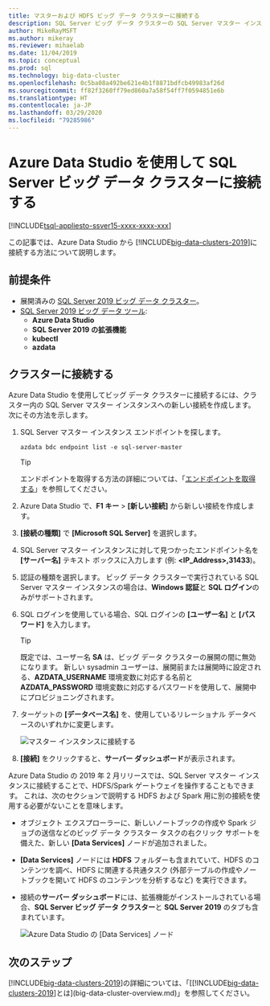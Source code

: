 ```yaml
---
title: マスターおよび HDFS ビッグ データ クラスターに接続する
description: SQL Server ビッグ データ クラスターの SQL Server マスター インスタンスと HDFS/Spark ゲートウェイに接続する方法について説明します。
author: MikeRayMSFT
ms.author: mikeray
ms.reviewer: mihaelab
ms.date: 11/04/2019
ms.topic: conceptual
ms.prod: sql
ms.technology: big-data-cluster
ms.openlocfilehash: 0c5ba08a492be621e4b1f8871bdfcb49983af26d
ms.sourcegitcommit: ff82f3260ff79ed860a7a58f54ff7f0594851e6b
ms.translationtype: HT
ms.contentlocale: ja-JP
ms.lasthandoff: 03/29/2020
ms.locfileid: "79285986"
---
```

# <a name="connect-to-a-sql-server-big-data-cluster-with-azure-data-studio"></a>Azure Data Studio を使用して SQL Server ビッグ データ クラスターに接続する

[!INCLUDE[tsql-appliesto-ssver15-xxxx-xxxx-xxx](../includes/tsql-appliesto-ssver15-xxxx-xxxx-xxx.md)]

この記事では、Azure Data Studio から [!INCLUDE[big-data-clusters-2019](../includes/ssbigdataclusters-ver15.md)]に接続する方法について説明します。

## <a name="prerequisites"></a>前提条件

- 展開済みの [SQL Server 2019 ビッグ データ クラスター](deployment-guidance.md)。
- [SQL Server 2019 ビッグ データ ツール](deploy-big-data-tools.md):
   - **Azure Data Studio**
   - **SQL Server 2019 の拡張機能**
   - **kubectl**
   - **azdata**

## <a name="connect-to-the-cluster"></a><a id="master"></a> クラスターに接続する

Azure Data Studio を使用してビッグ データ クラスターに接続するには、クラスター内の SQL Server マスター インスタンスへの新しい接続を作成します。 次にその方法を示します。

1. SQL Server マスター インスタンス エンドポイントを探します。

   ```
   azdata bdc endpoint list -e sql-server-master
   ```

   > [!TIP]
   > エンドポイントを取得する方法の詳細については、「[エンドポイントを取得する](deployment-guidance.md#endpoints)」を参照してください。

1. Azure Data Studio で、**F1 キー** >  **[新しい接続]** から新しい接続を作成します。

1. **[接続の種類]** で **[Microsoft SQL Server]** を選択します。

1. SQL Server マスター インスタンスに対して見つかったエンドポイント名を **[サーバー名]** テキスト ボックスに入力します (例: **\<IP_Address\>,31433**)。 

1. 認証の種類を選択します。 ビッグ データ クラスターで実行されている SQL Server マスター インスタンスの場合は、**Windows 認証**と **SQL ログイン**のみがサポートされます。 

1. SQL ログインを使用している場合、SQL ログインの **[ユーザー名]** と **[パスワード]** を入力します。

   > [!TIP]
   > 既定では、ユーザー名 **SA** は、ビッグ データ クラスターの展開の間に無効になります。 新しい sysadmin ユーザーは、展開前または展開時に設定される、**AZDATA_USERNAME** 環境変数に対応する名前と **AZDATA_PASSWORD** 環境変数に対応するパスワードを使用して、展開中にプロビジョニングされます。

1. ターゲットの **[データベース名]** を、使用しているリレーショナル データベースのいずれかに変更します。

   ![マスター インスタンスに接続する](./media/connect-to-big-data-cluster/connect-to-cluster.png)

1. **[接続]** をクリックすると、**サーバー ダッシュボード**が表示されます。

Azure Data Studio の 2019 年 2 月リリースでは、SQL Server マスター インスタンスに接続することで、HDFS/Spark ゲートウェイを操作することもできます。 これは、次のセクションで説明する HDFS および Spark 用に別の接続を使用する必要がないことを意味します。

- オブジェクト エクスプローラーに、新しいノートブックの作成や Spark ジョブの送信などのビッグ データ クラスター タスクの右クリック サポートを備えた、新しい **[Data Services]** ノードが追加されました。 
- **[Data Services]** ノードには **HDFS** フォルダーも含まれていて、HDFS のコンテンツを調べ、HDFS に関連する共通タスク (外部テーブルの作成やノートブックを開いて HDFS のコンテンツを分析するなど) を実行できます。
- 接続の**サーバー ダッシュボード**には、拡張機能がインストールされている場合、**SQL Server ビッグ データ クラスター**と **SQL Server 2019** のタブも含まれています。

   ![Azure Data Studio の [Data Services] ノード](./media/connect-to-big-data-cluster/connect-data-services-node.png)

## <a name="next-steps"></a>次のステップ

[!INCLUDE[big-data-clusters-2019](../includes/ssbigdataclusters-ver15.md)]の詳細については、「[[!INCLUDE[big-data-clusters-2019](../includes/ssbigdataclusters-ver15.md)]とは](big-data-cluster-overview.md)」を参照してください。

